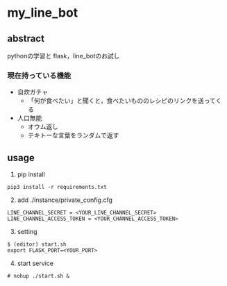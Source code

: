 # my_line_bot
## abstract
pythonの学習と
flask，line_botのお試し

### 現在持っている機能
- 自炊ガチャ
    - 「何が食べたい」と聞くと，食べたいもののレシピのリンクを送ってくる
- 人口無能
    - オウム返し
    - テキトーな言葉をランダムで返す

## usage
1. pip install
```
pip3 install -r requirements.txt
```
2. add ./instance/private_config.cfg
```
LINE_CHANNEL_SECRET = <YOUR_LINE_CHANNEL_SECRET>
LINE_CHANNEL_ACCESS_TOKEN = <YOUR_CHANNEL_ACCESS_TOKEN>
```
3. setting
```
$ (editor) start.sh
export FLASK_PORT=<YOUR_PORT>
```
4. start service
```
# nohup ./start.sh &
```


